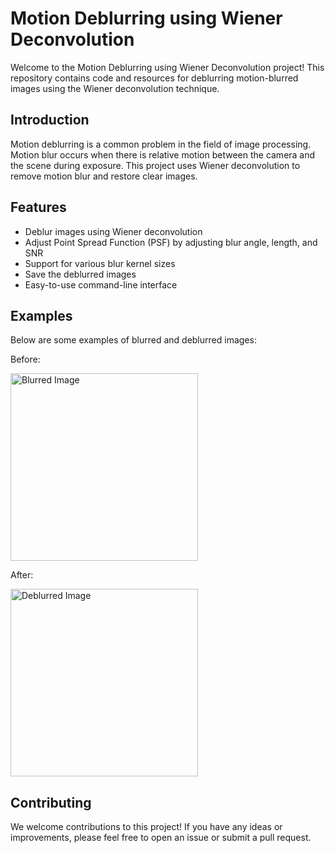 <!DOCTYPE html>
<html lang="en">
<head>
    <meta charset="UTF-8">
    <meta name="viewport" content="width=device-width, initial-scale=1.0">
</head>
<body>

<h1>Motion Deblurring using Wiener Deconvolution</h1>

<p>Welcome to the Motion Deblurring using Wiener Deconvolution project! This repository contains code and resources for deblurring motion-blurred images using the Wiener deconvolution technique.</p>


<h2 id="introduction">Introduction</h2>
<p>Motion deblurring is a common problem in the field of image processing. Motion blur occurs when there is relative motion between the camera and the scene during exposure. This project uses Wiener deconvolution to remove motion blur and restore clear images.</p>

<h2 id="features">Features</h2>
<ul>
    <li>Deblur images using Wiener deconvolution</li>
    <li>Adjust Point Spread Function (PSF) by adjusting blur angle, length, and SNR</li>
    <li>Support for various blur kernel sizes</li>
    <li>Save the deblurred images</li>
    <li>Easy-to-use command-line interface</li>
</ul>

<h2 id="examples">Examples</h2>
<p>Below are some examples of blurred and deblurred images:</p>
<p>Before:</p>
<img src="examples/blurred_image.png" alt="Blurred Image" width="300">
<p>After:</p>
<img src="examples/deblurred_image.png" alt="Deblurred Image" width="300">

<h2 id="contributing">Contributing</h2>
<p>We welcome contributions to this project! If you have any ideas or improvements, please feel free to open an issue or submit a pull request.</p>


</body>
</html>
